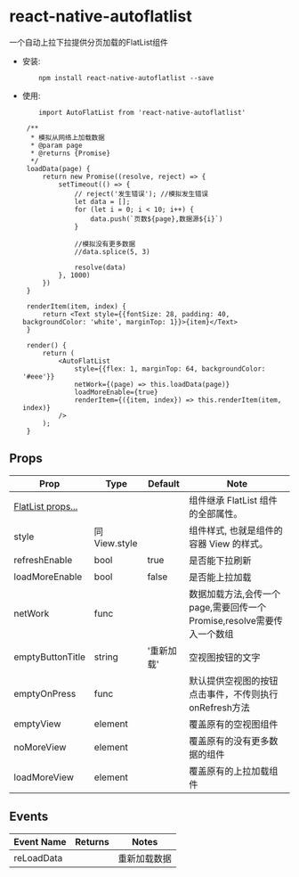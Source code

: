 # react-native-autoflatlist
一个自动上拉下拉提供分页加载的FlatList组件

- 安装:
   ```
       npm install react-native-autoflatlist --save
   ```
- 使用:
   ```
       import AutoFlatList from 'react-native-autoflatlist'
   ```

   ```
    /**
     * 模拟从网络上加载数据
     * @param page
     * @returns {Promise}
     */
    loadData(page) {
        return new Promise((resolve, reject) => {
            setTimeout(() => {
                // reject('发生错误'); //模拟发生错误
                let data = [];
                for (let i = 0; i < 10; i++) {
                    data.push(`页数${page},数据源${i}`)
                }

                //模拟没有更多数据
                //data.splice(5, 3)

                resolve(data)
            }, 1000)
        })
    }

    renderItem(item, index) {
        return <Text style={{fontSize: 28, padding: 40, backgroundColor: 'white', marginTop: 1}}>{item}</Text>
    }

    render() {
        return (
            <AutoFlatList
                style={{flex: 1, marginTop: 64, backgroundColor: '#eee'}}
                netWork={(page) => this.loadData(page)}
                loadMoreEnable={true}
                renderItem={({item, index}) => this.renderItem(item, index)}
            />
        );
    }
  ```

## Props
| Prop | Type | Default | Note |
|---|---|---|---|
| [FlatList props...](https://facebook.github.io/react-native/docs/FlatList.html) |  |  |  组件继承 FlatList 组件的全部属性。
| style | 同View.style |  | 组件样式, 也就是组件的容器 View 的样式。
| refreshEnable | bool | true | 是否能下拉刷新
| loadMoreEnable | bool | false | 是否能上拉加载
| netWork | func |  | 数据加载方法,会传一个page,需要回传一个Promise,resolve需要传入一个数组
| emptyButtonTitle | string | '重新加载' | 空视图按钮的文字
| emptyOnPress | func |  | 默认提供空视图的按钮点击事件，不传则执行onRefresh方法
| emptyView | element |  | 覆盖原有的空视图组件
| noMoreView | element |  | 覆盖原有的没有更多数据的组件
| loadMoreView | element |  | 覆盖原有的上拉加载组件

## Events
| Event Name | Returns | Notes |
|---|---|---|
| reLoadData |  | 重新加载数据
